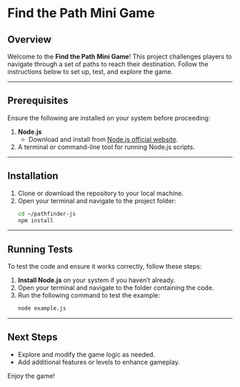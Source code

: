 # Find the Path Mini Game

## Overview
Welcome to the **Find the Path Mini Game**! This project challenges players to navigate through a set of paths to reach their destination. Follow the instructions below to set up, test, and explore the game.

---

## Prerequisites
Ensure the following are installed on your system before proceeding:

1. **Node.js**
   - Download and install from [Node.js official website](https://nodejs.org/).
2. A terminal or command-line tool for running Node.js scripts.

---

## Installation
1. Clone or download the repository to your local machine.
2. Open your terminal and navigate to the project folder:
   ```bash
   cd ~/pathfinder-js
   npm install
   ```

---

## Running Tests
To test the code and ensure it works correctly, follow these steps:

1. **Install Node.js** on your system if you haven’t already.
2. Open your terminal and navigate to the folder containing the code.
3. Run the following command to test the example:
   ```bash
   node example.js
   ```

---

## Next Steps
- Explore and modify the game logic as needed.
- Add additional features or levels to enhance gameplay.

Enjoy the game!

